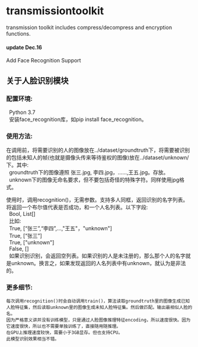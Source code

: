 # transmissiontoolkit
transmission toolkit includes compress/decompress and encryption functions.

#### update Dec.16
Add Face Recognition Support

## 关于人脸识别模块

### 配置环境:  
&nbsp;&nbsp;Python 3.7  
&nbsp;&nbsp;安装face_recognition库，如pip install face_recognition。  

### 使用方法:
在调用前，将需要识别的人的图像放在../dataset/groundtruth下，将需要被识别的包括未知人的帧(也就是摄像头传来等待鉴权的图像)放在../dataset/unknown/下。其中:  
&nbsp;&nbsp;groundtruth下的图像遵照 张三.jpg, 李四.jpg，......,王五.jpg。存放。  
&nbsp;&nbsp;unknown下的图像无命名要求，但不要包括奇怪的特殊字符。同样使用jpg格式。  

使用时，调用recognition()，无需参数。支持多人同框，返回识别的名字列表。将返回一个布尔值代表是否成功，和一个人名列表。以下字段:  
&nbsp;&nbsp;Bool, List[]  
&nbsp;&nbsp;比如:  
&nbsp;&nbsp;True, [“张三”,“李四”,...,"王五"，"unknown"]  
&nbsp;&nbsp;True, [“张三”]  
&nbsp;&nbsp;True, ["unknown"]  
&nbsp;&nbsp;False, []  
&nbsp;&nbsp;如果识别识别，会返回空列表。如果识别的人是未注册的，那么那个人的名字就是unknown。换言之，如果发现返回的人名列表中有unknown，就认为是非法的。  

### 更多细节:
    每次调用recognition()时会自动调用train()，算法读取groundtruth里的图像生成已知人脸特征集，然后读取unknown里的图像生成未知人脸特征集。然后做匹配。输出最相似人脸的名。  
    因为严格意义讲并没有训练模型，只是通过人脸图像推理特征encoding，所以速度很快。因为它速度很快，所以也不需要单独训练了，直接随用随推理。  
    在GPU上推理速度较快，需要小于3GB显存。但也支持CPU。  
    此模型识别效果相当不错。  
